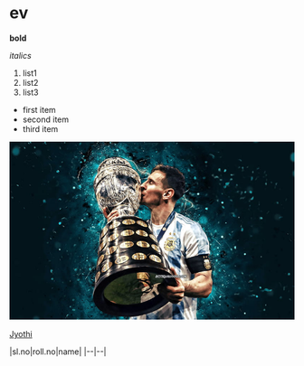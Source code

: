 #  ev
**bold**


*italics*

1. list1
2. list2
3. list3

- first item
- second item 
- third item

![lionel messi](https://github.com/pauljohny123/repo/blob/main/img/HD-wallpaper-lionel-messi-copa-america-2021-messi-2021-argentina-captain-kiss-trophy-cup.jpg)

[Jyothi](https://www.jecc.ac.in/)


|sl.no|roll.no|name|
|--|--|
